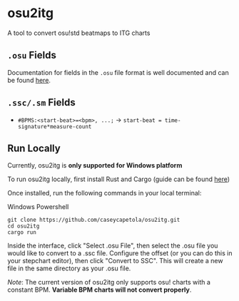 # osu2itg

A tool to convert osu!std beatmaps to ITG charts

## `.osu` Fields

Documentation for fields in the `.osu` file format is well documented and can be found [here](https://osu.ppy.sh/wiki/en/Client/File_formats/osu_%28file_format%29).

## `.ssc/.sm` Fields

- `#BPMS:<start-beat>=<bpm>, ...;` &#8594; `start-beat = time-signature*measure-count`

## Run Locally

Currently, osu2itg is **only supported for Windows platform**

To run osu2itg locally, first install Rust and Cargo (guide can be found [here](https://doc.rust-lang.org/cargo/getting-started/installation.html))

Once installed, run the following commands in your local terminal:

Windows Powershell

```[bash]
git clone https://github.com/caseycapetola/osu2itg.git
cd osu2itg
cargo run
```

Inside the interface, click "Select .osu File", then select the .osu file you would like to convert to a .ssc file. Configure the offset (or you can do this in your stepchart editor), then click "Convert to SSC". This will create a new file in the same directory as your .osu file.

_Note_: The current version of osu2itg only supports osu! charts with a constant BPM. **Variable BPM charts will not convert properly**.

